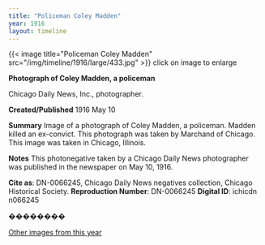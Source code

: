 ```yaml
---
title: "Policeman Coley Madden"
year: 1916
layout: timeline
---
```


{{< image title="Policeman Coley Madden" src="/img/timeline/1916/large/433.jpg" >}}
click on image to enlarge

__**Photograph of Coley Madden, a policeman**__

Chicago Daily News, Inc., photographer.

**Created/Published**
1916 May 10

**Summary**
Image of a photograph of Coley Madden, a policeman. Madden killed an ex-convict. This photograph was taken by Marchand of Chicago. This image was taken in Chicago, Illinois.

**Notes**
This photonegative taken by a Chicago Daily News photographer was published in the newspaper on May 10, 1916.

__Cite as__: DN-0066245, Chicago Daily News negatives collection, Chicago Historical Society.
__Reproduction Number__: DN-0066245
__Digital ID__: ichicdn n066245

��������  

[Other images from this year](/historical/timeline/1916)